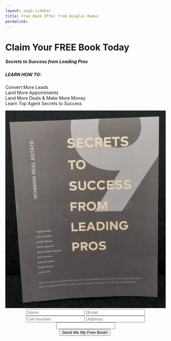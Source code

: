 ```yaml
---
layout: page-sidebar
title: Free Book Offer from Douglas Ramos
permalink:
---
```


<div class="center">
						<h1 class="free-book">Claim Your FREE Book Today</h1>
						<h5 class="free-book-subtitle">Secrets to Success from Leading Pros</h5>
						<div>
							<h5>LEARN HOW TO:</h5>
							<p>Convert More Leads<br />Land More Appointments<br />Land More Deals &amp; Make More Money<br />Learn Top Agent Secrets to Success</p>
						</div><img class="half-image" src="/img/book.jpg" /></div>

<center>
						<div class="book-form">
							<form class="contact-form" method="post" action="https://formspree.io/douglasr@c21ar.net"><input type="text" placeholder="Name" required="" name="name" /> <input type="email" placeholder="Email" required="" name="_replyto" /> <input type="text" placeholder="Cell Number" required="" name="phone" /> <input type="text" placeholder="Address" required="" name="address" />
								<!--base32-c9gq6t9k68pk8c9he1t7cxkecdkpedhpe9h6at3me5r7ee1kddhpwx9q71up4tb3f1u6mc3mdcwp6vkg6rw3gc1dc9gq6t9k68-base32-->
								<div class="hidden"><input type="hidden" value="douglasr@c21ar.net" name="_to" /> <input type="hidden" value="Free Book Request From Your Vyral Video Blog" name="_subject" /> <input type="text" name="_gotcha" /></div> <input type="submit" value="Send Me My Free Book!" />&nbsp;</form>
						</div>
					</center>
